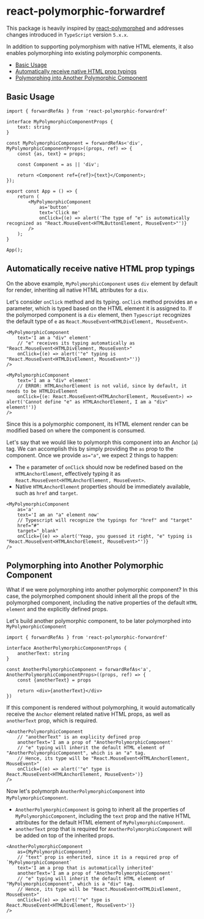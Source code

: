 # react-polymorphic-forwardref

This package is heavily inspired by [react-polymorphed](https://github.com/nasheomirro/react-polymorphed) and addresses changes introduced in `TypeScript` version `5.x.x`.

In addition to supporting polymorphism with native HTML elements, it also enables polymorphing into existing polymorphic components.

- [Basic Usage](#basic-usage)
- [Automatically receive native HTML prop typings](#automatically-receive-native-html-prop-typings)
- [Polymorphing into Another Polymorphic Component](#polymorphing-into-another-polymorphic-component)

## Basic Usage

```tsx
import { forwardRefAs } from 'react-polymorphic-forwardref'

interface MyPolymorphicComponentProps {
    text: string
}

const MyPolymorphicComponent = forwardRefAs<'div', MyPolymorphicComponentProps>((props, ref) => {
    const {as, text} = props;

    const Component = as || 'div';

    return <Component ref={ref}>{text}</Component>;
});

export const App = () => {
    return (
        <MyPolymorphicComponent
            as='button'
            text='Click me'
            onClick={(e) => alert('The type of "e" is automatically recognized as "React.MouseEvent<HTMLButtonElement, MouseEvent>"')}
        />
    );
}

App();
```

## Automatically receive native HTML prop typings

On the above example, `MyPolymorphicComponent` uses `div` element by default for render, inheriting all native HTML attributes for a `div`.

Let's consider `onClick` method and its typing. `onClick` method provides an `e` parameter, which is typed based on the HTML element it is assigned to. If the polymorped component is a `div` element,
then `Typescript` recognizes the default type of `e` as `React.MouseEvent<HTMLDivElement, MouseEvent>`.

```tsx
<MyPolymorphicComponent
    text='I am a "div" element'
    // "e" receives its typing automatically as "React.MouseEvent<HTMLDivElement, MouseEvent>"
    onClick={(e) => alert('"e" typing is "React.MouseEvent<HTMLDivElement, MouseEvent>"')}
/>

<MyPolymorphicComponent
    text='I am a "div" element'
    // ERROR: HTMLAnchorElement is not valid, since by default, it needs to be HTMLDivElement
    onClick={(e: React.MouseEvent<HTMLAnchorElement, MouseEvent>) => alert('Cannot define "e" as HTMLAnchorElement, I am a "div" element!')}
/>
```

Since this is a polymorphic component, its HTML element render can be modified based on where the component is consumed.

Let's say that we would like to polymorph this component into an Anchor (`a`) tag. We can accomplish this by simply providing the `as` prop to the component. Once we provide `as="a"`, we expect 2
things to happen:

- The `e` parameter of `onClick` should now be redefined based on the `HTMLAnchorElement`, effectively typing it as `React.MouseEvent<HTMLAnchorElement, MouseEvent>`.
- Native `HTMLAnchorElement` properties should be immediately available, such as `href` and `target`.

```tsx
<MyPolymorphicComponent
    as='a'
    text='I am an "a" element now'
    // Typescript will recognize the typings for "href" and "target"
    href="#"
    target="_blank"
    onClick={(e) => alert('Yeap, you guessed it right, "e" typing is "React.MouseEvent<HTMLAnchorElement, MouseEvent>"')}
/>
```

## Polymorphing into Another Polymorphic Component

What if we were polymorphing into another polymorphic component? In this case, the polymorphed component should inherit all the props of the polymorphed component, including the native properties of
the default `HTML element` and the explicitly defined props.

Let's build another polymorphic component, to be later polymorphed into `MyPolymorphicComponent`

```tsx
import { forwardRefAs } from 'react-polymorphic-forwardref'

interface AnotherPolymorphicComponentProps {
    anotherText: string
}

const AnotherPolymorphicComponent = forwardRefAs<'a', AnotherPolymorphicComponentProps>((props, ref) => {
    const {anotherText} = props

    return <div>{anotherText}</div>
})
```

If this component is rendered without polymorphing, it would automatically receive the `Anchor` element related native HTML props, as well as `anotherText` prop, which is required.

```tsx
<AnotherPolymorphicComponent
    // "anotherText" is an explicity defined prop
    anotherText='I am a prop of "AnotherPolymorphicComponent'
    // "e" typing will inherit the default HTML element of "AnotherPolymorphicComponent", which is an "a" tag.
    // Hence, its type will be "React.MouseEvent<HTMLAnchorElement, MouseEvent>"
    onClick={(e) => alert('"e" type is React.MouseEvent<HTMLAnchorElement, MouseEvent>')}
/>
```

Now let's polymorph `AnotherPolymorphicComponent` into `MyPolymorphicComponent`.

- `AnotherPolymorphicComponent` is going to inherit all the properties of `MyPolymorphicComponent`, including the `text` prop and the native HTML attributes for the default HTML element of
  `MyPolymorphicComponent`.
- `anotherText` prop that is required for `AnotherPolymorphicComponent` will be added on top of the inherited props.

```tsx
<AnotherPolymorphicComponent
    as={MyPolymorphicComponent}
    // "text" prop is enherited, since it is a required prop of `MyPolymorphicComponent`
    text='I am a prop that is automatically inherited'
    anotherText='I am a prop of "AnotherPolymorphicComponent'
    // "e" typing will inherit the default HTML element of "MyPolymorphicComponent", which is a "div" tag.
    // Hence, its type will be "React.MouseEvent<HTMLDivElement, MouseEvent>"
    onClick={(e) => alert('"e" type is React.MouseEvent<HTMLDivElement, MouseEvent>')}
/>
```
